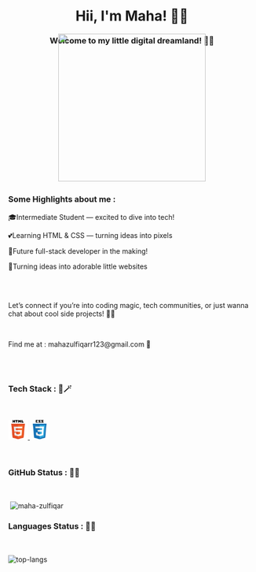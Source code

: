 <h1 align="center">Hii, I'm Maha! 🧸🌸</h1>
<h3 align="center">Welcome to my little digital dreamland! 🍓🧁</h3>

<p align="center">
  <img src="https://github.com/user-attachments/assets/c7c33316-887d-4abd-996e-14e2701a26cf" width="300" height="300" style="margin-top: -40px;"/>
</p>



<div>
  <h3>Some Highlights about me : </h3>
  <p>🎓Intermediate Student — excited to dive into tech!</p>  
  <p>💕Learning HTML & CSS — turning ideas into pixels</p>
  <p>🌷Future full-stack developer in the making!</p>
  <p>🎨Turning ideas into adorable little websites</p>
</div>


<br>
<br>
<p>Let’s connect if you’re into coding magic, tech communities, or just wanna chat about cool side projects! 🌼💌</p>

<br>
<p>Find me at : mahazulfiqarr123@gmail.com 🌸</p>
<br>
<br>
<h3 align="left">Tech Stack : 🌼🪄</h3>


<br>
<p align="left">
  <a href="https://www.w3.org/html/" target="_blank" rel="noreferrer">
    <img src="https://raw.githubusercontent.com/devicons/devicon/master/icons/html5/html5-original-wordmark.svg" alt="html5" width="40" height="40"/>
  </a>

  <a href="https://www.w3schools.com/css/" target="_blank" rel="noreferrer">
    <img src="https://raw.githubusercontent.com/devicons/devicon/master/icons/css3/css3-original-wordmark.svg" alt="css3" width="40" height="40"/>
  </a>
</p>

<br>
<h3 align="left">GitHub Status : 🍓🌷</h3>
<br>
<p>&nbsp;<img align="center" src="https://github-readme-stats.vercel.app/api?username=Maha-Zulfiqar&show_icons=true&theme=rose_pine&locale=en" alt="maha-zulfiqar" /></p>


<h3 align="left">Languages Status : 🍓🌷</h3>
<br>

<p><img align="center" src="https://github-readme-stats.vercel.app/api/top-langs?username=Maha-Zulfiqar&show_icons=true&locale=en&layout=compact&theme=rose_pine" alt="top-langs" /></p>



